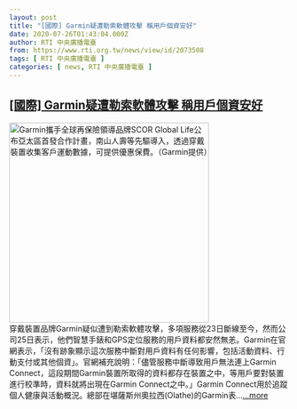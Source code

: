```yaml
---
layout: post
title: "[國際] Garmin疑遭勒索軟體攻擊 稱用戶個資安好"
date: 2020-07-26T01:43:04.000Z
author: RTI 中央廣播電臺
from: https://www.rti.org.tw/news/view/id/2073508
tags: [ RTI 中央廣播電臺 ]
categories: [ news, RTI 中央廣播電臺 ]
---
```

<!--1595727784000-->
[[國際] Garmin疑遭勒索軟體攻擊 稱用戶個資安好](https://www.rti.org.tw/news/view/id/2073508)
------

<div>
<img src="https://static.rti.org.tw/assets/thumbnails/2019/11/04/20191104000108M.jpg" width="360" alt="Garmin攜手全球再保險領導品牌SCOR Global Life公布亞太區首發合作計畫，南山人壽等先驅導入，透過穿戴裝置收集客戶運動數據，可提供優惠保費。（Garmin提供）" title="Garmin攜手全球再保險領導品牌SCOR Global Life公布亞太區首發合作計畫，南山人壽等先驅導入，透過穿戴裝置收集客戶運動數據，可提供優惠保費。（Garmin提供）"><br>穿戴裝置品牌Garmin疑似遭到勒索軟體攻擊，多項服務從23日斷線至今，然而公司25日表示，他們智慧手錶和GPS定位服務的用戶資料都安然無恙。Garmin在官網表示，「沒有跡象顯示這次服務中斷對用戶資料有任何影響，包括活動資料、行動支付或其他個資」。官網補充說明：「儘管服務中斷導致用戶無法連上Garmin Connect，這段期間Garmin裝置所取得的資料都存在裝置之中，等用戶要對裝置進行校準時，資料就將出現在Garmin Connect之中。」Garmin Connect用於追蹤個人健康與活動概況。總部在堪薩斯州奧拉西(Olathe)的Garmin表...<a target="_blank" href="https://www.rti.org.tw/news/view/id/2073508">...more</a>
</div>
